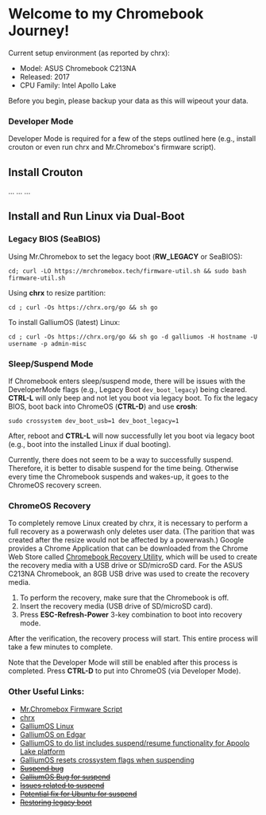 # Welcome to my Chromebook Journey!

Current setup environment (as reported by chrx):
* Model:       ASUS Chromebook C213NA
* Released:    2017
* CPU Family:  Intel Apollo Lake

Before you begin, please backup your data as this will wipeout your data.

### Developer Mode
Developer Mode is required for a few of the steps outlined here (e.g., install crouton or even run chrx and Mr.Chromebox's firmware script).

## Install Crouton
...
...
...


## Install and Run Linux via Dual-Boot


### Legacy BIOS (SeaBIOS)
Using Mr.Chromebox to set the legacy boot (**RW_LEGACY** or SeaBIOS):

`cd; curl -LO https://mrchromebox.tech/firmware-util.sh && sudo bash firmware-util.sh`

Using **chrx** to resize partition:

`cd ; curl -Os https://chrx.org/go && sh go`

To install GalliumOS (latest) Linux:

`cd ; curl -Os https://chrx.org/go && sh go -d galliumos -H hostname -U username -p admin-misc`

### Sleep/Suspend Mode
If Chromebook enters sleep/suspend mode, there will be issues with the DeveloperMode flags (e.g., Legacy Boot `dev_boot_legacy`) being cleared.  **CTRL-L** will only beep and not let you boot via legacy boot.  To fix the legacy BIOS, boot back into ChromeOS (**CTRL-D**) and use **crosh**:

`sudo crossystem dev_boot_usb=1 dev_boot_legacy=1`

After, reboot and **CTRL-L** will now successfully let you boot via legacy boot (e.g., boot into the installed Linux if dual booting).

Currently, there does not seem to be a way to successfully suspend.  Therefore, it is better to disable suspend for the time being.  Otherwise every time the Chromebook suspends and wakes-up, it goes to the ChromeOS recovery screen.

### ChromeOS Recovery
To completely remove Linux created by chrx, it is necessary to perform a full recovery as a powerwash only deletes user data.  (The parition that was created after the resize would not be affected by a powerwash.)  Google provides a Chrome Application that can be downloaded from the Chrome Web Store called [Chromebook Recovery Utility](https://chrome.google.com/webstore/detail/chromebook-recovery-utili/jndclpdbaamdhonoechobihbbiimdgai), which will be used to create the recovery media with a USB drive or SD/microSD card.  For the ASUS C213NA Chromebook, an 8GB USB drive was used to create the recovery media.

1. To perform the recovery, make sure that the Chromebook is off.
2. Insert the recovery media (USB drive of SD/microSD card).
3. Press **ESC-Refresh-Power** 3-key combination to boot into recovery mode.

After the verification, the recovery process will start.  This entire process will take a few minutes to complete.

Note that the Developer Mode will still be enabled after this process is completed.  Press **CTRL-D** to put into ChromeOS (via Developer Mode).

### Other Useful Links:
* [Mr.Chromebox Firmware Script](https://mrchromebox.tech/#fwscript)
* [chrx](https://chrx.org/)
* [GalliumOS Linux](https://galliumos.org/)
* [GalliumOS on Edgar](https://gist.github.com/stupidpupil/1e88638e5240476ec1f77d4b27747c88)
* [GalliumOS to do list includes suspend/resume functionality for Apoolo Lake platform](https://github.com/GalliumOS/galliumos-distro/issues/364)
* [GalliumOS resets crossystem flags when suspending](https://www.reddit.com/r/GalliumOS/comments/7lini3/apollo_lake_support/)
* ~~[Suspend bug](https://bugs.chromium.org/p/chromium/issues/detail?id=221905)~~
* ~~[GalliumOS Bug for suspend](https://github.com/GalliumOS/galliumos-distro/issues/268)~~
* ~~[Issues related to suspend](https://github.com/GalliumOS/galliumos-distro/issues/198)~~
* ~~[Potential fix for Ubuntu for suspend](https://askubuntu.com/questions/110398/computer-turns-off-instead-of-suspending-sleeping)~~
* ~~[Restoring legacy boot](http://jrs-s.net/2014/04/01/restoring-legacy-boot-linux-boot-on-a-chromebook/)~~
